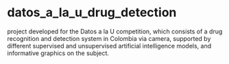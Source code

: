 # datos_a_la_u_drug_detection
project developed for the Datos a la U competition, which consists of a drug recognition and detection system in Colombia via camera, supported by different supervised and unsupervised artificial intelligence models, and informative graphics on the subject.
